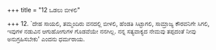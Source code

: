 +++
title = "12 ಒಡಲು ಬೀಳಲಿ"

+++
12. `ದೇಹ ಸಾಯಲಿ, ತಮ್ಮಂದಿರು ವನದಲ್ಲಿ ಬೀಳಲಿ, ಹೆಂಡತಿ ಸಿಟ್ಟಾಗಲಿ, ಸಾಮ್ರಾಜ್ಯ ಕೌರವನಿಗೇ ಸಿಗಲಿ, ಇವುಗಳ ನಡುವಿನ ಆಗುಹೋಗುಗಳ ಗೊಡವೆಯೇ ನನಗಿಲ್ಲ. ನನ್ನ ಸತ್ಯವಾಕ್ಯದ ನೇಮವು ತಪ್ಪದಂತೆ ನೀವು ಅನುಗ್ರಹಿಸಬೇಕು' ಎಂದನು ಧರ್ಮರಾಯ.